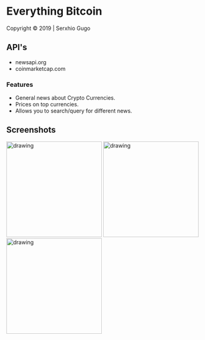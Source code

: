 # Everything Bitcoin

Copyright © 2019 | Serxhio Gugo 

## API's 
+ newsapi.org 
+ coinmarketcap.com


### Features
+ General news about Crypto Currencies.
+ Prices on top currencies.
+ Allows you to search/query for different news.

## Screenshots

<a href="https://postimg.cc/z39bt4Wn" target="_blank"><img src="https://i.postimg.cc/pXdfTHL1/img1.png" alt="drawing" width=250/></a> <a href="https://postimg.cc/hXnJgx2v" target="_blank"><img src="https://i.postimg.cc/Sx2c6f86/img2.png" alt="drawing" width=250/></a> <a href="https://postimg.cc/KKq4nWx3" target="_blank"><img src="https://i.postimg.cc/26mvfptG/img3.png" alt="drawing" width=250/></a><br/><br/>




